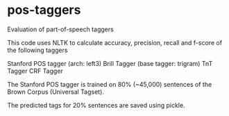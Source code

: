 # pos-taggers
Evaluation of part-of-speech taggers

This code uses NLTK to calculate accuracy, precision, recall and f-score of the following taggers

Stanford POS tagger (arch: left3)
Brill Tagger (base tagger: trigram)
TnT Tagger
CRF Tagger

The Stanford POS tagger is trained on 80% (~45,000) sentences of the Brown Corpus (Universal Tagset).

The predicted tags for 20% sentences are saved using pickle.
